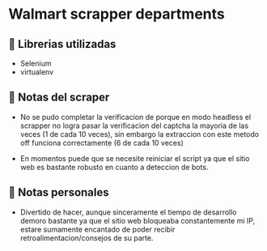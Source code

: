 # Walmart scrapper departments

## 📝 Librerias utilizadas

- Selenium
- virtualenv

## 📕 Notas del scraper

- No se pudo completar la verificacion de porque en modo headless el scrapper no logra pasar la verificacion del captcha la mayoria de las veces (1 de cada 10 veces), sin embargo la extraccion con este metodo off funciona correctamente (6 de cada 10 veces)

- En momentos puede que se necesite reiniciar el script ya que el sitio web es bastante robusto en cuanto a deteccion de bots.

## 📕 Notas personales

- Divertido de hacer, aunque sinceramente el tiempo de desarrollo demoro bastante ya que el sitio web bloqueaba constantemente mi IP, estare sumamente encantado de poder recibir retroalimentacion/consejos de su parte.
